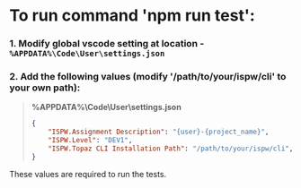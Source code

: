 # To run command 'npm run test':

### 1. Modify global vscode setting at location - ``%APPDATA%\Code\User\settings.json``

### 2. Add the following values (modify '/path/to/your/ispw/cli' to your own path):

> **%APPDATA%\Code\User\settings.json**
> ``` json
> {
>     "ISPW.Assignment Description": "{user}-{project_name}",
>     "ISPW.Level": "DEV1",
>     "ISPW.Topaz CLI Installation Path": "/path/to/your/ispw/cli",
> }
> ```

These values are required to run the tests.
